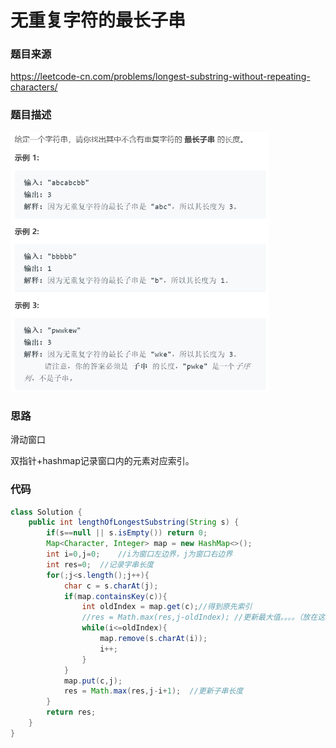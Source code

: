# 无重复字符的最长子串

### 题目来源

https://leetcode-cn.com/problems/longest-substring-without-repeating-characters/



### 题目描述

<img src=".\images\无重复字符的最长子串.png" style="zoom:60%;" />





### 思路

滑动窗口

双指针+hashmap记录窗口内的元素对应索引。



### 代码

```java
class Solution {
    public int lengthOfLongestSubstring(String s) {
        if(s==null || s.isEmpty()) return 0;
        Map<Character, Integer> map = new HashMap<>();
        int i=0,j=0;	//i为窗口左边界，j为窗口右边界
        int res=0;	//记录字串长度
        for(;j<s.length();j++){
            char c = s.charAt(j);
            if(map.containsKey(c)){	
                int oldIndex = map.get(c);//得到原先索引
                //res = Math.max(res,j-oldIndex); //更新最大值。。。。（放在这里则当s长1时错误）
                while(i<=oldIndex){
                    map.remove(s.charAt(i));
                    i++;
                }
            }
            map.put(c,j);
            res = Math.max(res,j-i+1);	//更新子串长度
        }
        return res;
    }
}
```


